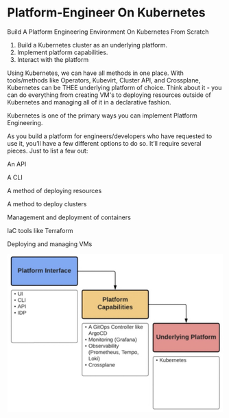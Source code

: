 # Platform-Engineer On Kubernetes

Build A Platform Engineering Environment On Kubernetes From Scratch
1. Build a Kubernetes cluster as an underlying platform.
2. Implement platform capabilities.
3. Interact with the platform

Using Kubernetes, we can have all methods in one place.
With tools/methods like Operators, Kubevirt, Cluster API, and Crossplane, Kubernetes can be THEE underlying platform of choice.
Think about it - you can do everything from creating VM's to deploying resources outside of Kubernetes and managing all of it in a declarative fashion.

Kubernetes is one of the primary ways you can implement Platform Engineering.

As you build a platform for engineers/developers who have requested to use it, you’ll have a few different options to do so. It’ll require several pieces. Just to list a few out:

An API

A CLI

A method of deploying resources

A method to deploy clusters

Management and deployment of containers

IaC tools like Terraform

Deploying and managing VMs

![tt](https://github.com/AoO-24/Platform-Engineer-Kube/blob/main/40171730216847_.pic.jpg)

